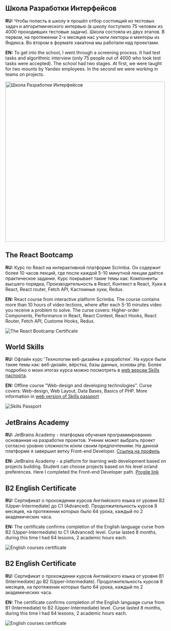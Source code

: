 ## Школа Разработки Интерфейсов
**RU:**
Чтобы попасть в школу я прошёл отбор состоящий из тестовых задач и алгоритмического интервью (в школу поступило 75 человек из 4000 проходивших тестовые задачи). Школа состояла из двух этапов. В первом, на протяжении 2-х месяцев нас учили лекторы и менторы из Яндекса. Во втором в формате хакатона мы работали над проектами.

**EN:**
To get into the school, I went through a screening process. It had test tasks and algorithmic interview (only 75 people out of 4000 who took test tasks were accepted). The school had two stages. At first, we were taught for two mounts by Yandex employees. In the second we were working in teams on projects.

<img src="https://github.com/ItisEternity/certificates/blob/da0010f16d257783a874f3d1553ce2a0fcf5c75c/%D0%90%D0%BA%D0%B0%D0%B4%D0%B5%D0%BC%D0%B8%D1%8F%20%D0%AF%D0%BD%D0%B4%D0%B5%D0%BA%D1%81%D0%B0%20%D0%A8%D0%A0%D0%98.jpg?raw=true" alt="Школа Разработки Интерфейсов" width="500"/>

## The React Bootcamp
**RU:**
Курс по React на интерактивной платформе Scrimba. Он содержит более 10 часов лекций, где после каждой 5-10 минутной лекции даётся практическое задание. Курс покрывает такие темы как: Компоненты высшего порядка, Производительность в React, Контекст в React, Хуки в React, React router, Fetch API, Кастомные хуки, Redux.

**EN:**
React course from interactive platform Scrimba. The course contains more than 10 hours of video lections, where after each 5-10 minutes video you receive a problem to solve. The curse covers: Higher-order Components, Performance in React, React Context, React Hooks, React Router, Fetch API, Custome Hooks, Redux.

![The React Bootcamp Certificate](https://github.com/ItisEternity/certificates/blob/main/The%20React%20Bootcamp%20Certificate.png?raw=true)
## World Skills
**RU:**
Офлайн курс 'Технологии веб-дизайна и разработки'. На курсе были такие темы как: веб-дизайн, вёрстка, базы данных, основы php. Более подробно о моих итогах курса можно посмотреть в [web версии Skills паспорта](https://sp.worldskills.ru/XGWD8oooWA5 "Skills Passport").

**EN:**
Offline course "Web-design and developing technologies". Curse covers: Web-design, Web Layout, Data Bases, Basics of PHP. More information in [web version of Skills passport](https://sp.worldskills.ru/XGWD8oooWA5 "Skills Passport")

![Skills Passport](https://github.com/ItisEternity/certificates/blob/main/Skills-Pasport.png?raw=true)
## JetBrains Academy
**RU:**
JetBrains Academy - платформа обучения программированию основанная на разработке проектов. Ученик может выбрать проект согласно уровню сложности и/или своим предпочтениям. На данной платформе я завершил ветку Front-end Developer. [Ссылка на профиль](https://hyperskill.org/profile/37117487 "JetBrains Academy Profile")

**EN:**
JetBrains Academy - a platform for learning web development based on projects building. Student can choose projects based on his level or/and preferences. Here I completed the Front-end Developer path. [Progile link](https://hyperskill.org/profile/37117487 "JetBrains Academy Profile")

## B2 English Certificate
**RU:**
Сертификат о прохождении курсов Английского языка от уровня B2 (Upper-Intermediate) до C1 (Advanced). Продолжительность курсов 8 месяцев, на протяжении которых было 64 урока, каждый по 2 академических часа.

**EN:**
The certificate confirms completion of the English language curse from B2 (Upper-Intermediate) to C1 (Advanced) level. Curse lasted 8 months, during this time I had 64 lessons, 2 academic hours each.

![English courses certificate](https://github.com/ItisEternity/certificates/blob/da0010f16d257783a874f3d1553ce2a0fcf5c75c/English%20C1%20Certificate.jpg?raw=true)
## B2 English Certificate
**RU:**
Сертификат о прохождении курсов Английского языка от уровня B1 (Intermediate) до B2 (Upper-Intermediate). Продолжительность курсов 8 месяцев, на протяжении которых было 64 урока, каждый по 2 академических часа.

**EN:**
The certificate confirms completion of the English language curse from B1 (Intermediate) to B2 (Upper-Intermediate) level. Curse lasted 8 months, during this time I had 64 lessons, 2 academic hours each.

![English courses certificate](https://github.com/ItisEternity/certificates/blob/main/English%20B2%20Certificate.jpg?raw=true)
